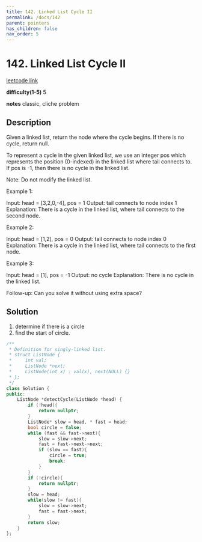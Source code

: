 ```yaml
---
title: 142. Linked List Cycle II
permalink: /docs/142
parent: pointers
has_children: false
nav_order: 5
---
```

# 142. Linked List Cycle II

[leetcode link](https://leetcode.com/problems/linked-list-cycle-ii/)

**difficulty(1-5)** 
5

**notes**
classic, cliche problem

## Description

Given a linked list, return the node where the cycle begins. If there is no cycle, return null.

To represent a cycle in the given linked list, we use an integer pos which represents the position (0-indexed) in the linked list where tail connects to. If pos is -1, then there is no cycle in the linked list.

Note: Do not modify the linked list.

 

Example 1:

Input: head = [3,2,0,-4], pos = 1
Output: tail connects to node index 1
Explanation: There is a cycle in the linked list, where tail connects to the second node.


Example 2:

Input: head = [1,2], pos = 0
Output: tail connects to node index 0
Explanation: There is a cycle in the linked list, where tail connects to the first node.


Example 3:

Input: head = [1], pos = -1
Output: no cycle
Explanation: There is no cycle in the linked list.


 

Follow-up:
Can you solve it without using extra space?

## Solution

1. determine if there is a circle
2. find the start of circle.

```c++
/**
 * Definition for singly-linked list.
 * struct ListNode {
 *     int val;
 *     ListNode *next;
 *     ListNode(int x) : val(x), next(NULL) {}
 * };
 */
class Solution {
public:
    ListNode *detectCycle(ListNode *head) {
        if (!head){
            return nullptr;   
        }
        ListNode* slow = head, * fast = head;
        bool circle = false;
        while (fast && fast->next){
            slow = slow->next;
            fast = fast->next->next;
            if (slow == fast){
                circle = true;
                break;
            }
        }
        if (!circle){
            return nullptr;
        }
        slow = head;
        while(slow != fast){
            slow = slow->next;
            fast = fast->next;
        }
        return slow;
    }
};
```

<!-- 
Default label
{: .label }

Blue label
{: .label .label-blue }

Stable
{: .label .label-green }

New release
{: .label .label-purple }

Coming soon
{: .label .label-yellow }

Deprecated
{: .label .label-red } -->
